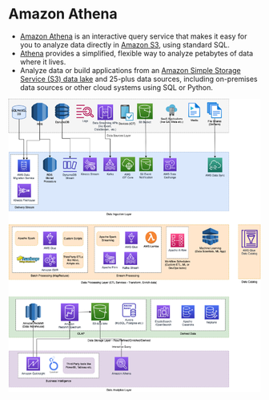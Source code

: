 # Amazon Athena
- [Amazon Athena](https://aws.amazon.com/athena/) is an interactive query service that makes it easy for you to analyze data directly in [Amazon S3](../../7_StorageServices/3_ObjectStorageS3/Readme.md), using standard SQL.
- [Athena](https://aws.amazon.com/athena/) provides a simplified, flexible way to analyze petabytes of data where it lives.
- Analyze data or build applications from an [Amazon Simple Storage Service (S3) data lake](../StorageDBs/DataLakes/S3DataLake.md) and 25-plus data sources, including on-premises data sources or other cloud systems using SQL or Python.

![](../../../3_HLDDesignProblemsUC/AWS_ModernDataArchitecture/AWS-Data-Architecture-ETL-OLTP-OLAP-DataLake.png)
